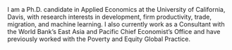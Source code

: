 <br><br>
I am a Ph.D. candidate in Applied Economics at the University of California, Davis, with research interests in development, firm productivity, trade, migration, and machine learning. I also currently work as a Consultant with the World Bank’s East Asia and Pacific Chief Economist’s Office and have previously worked with the Poverty and Equity Global Practice.